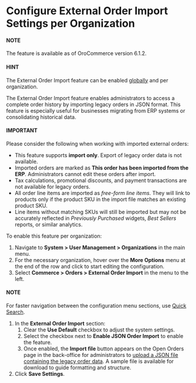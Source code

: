 <a id="configuration-commerce-orders-external-order-import-org"></a>

# Configure External Order Import Settings per Organization

#### NOTE
The feature is available as of OroCommerce version 6.1.2.

#### HINT
The External Order Import feature can be enabled [globally](../../../../../configuration/commerce/orders/global-external-order-import.md#system-configuration-orders-external-order-import) and per organization.

The External Order Import feature enables administrators to access a complete order history by importing legacy orders in JSON format. This feature is especially useful for businesses migrating from ERP systems or consolidating historical data.

#### IMPORTANT
Please consider the following when working with imported external orders:

* This feature supports **import only**. Export of legacy order data is not available.
* Imported orders are marked as **This order has been imported from the ERP**. Administrators cannot edit these orders after import.
* Tax calculations, promotional discounts, and payment transactions are not available for legacy orders.
* All order line items are imported as *free-form line items*. They will link to products only if the product SKU in the import file matches an existing product SKU.
* Line items without matching SKUs will still be imported but may not be accurately reflected in *Previously Purchased* widgets, *Best Sellers* reports, or similar analytics.

To enable this feature per organization:

1. Navigate to **System > User Management > Organizations** in the main menu.
2. For the necessary organization, hover over the <i class="fa fa-ellipsis-h fa-lg" aria-hidden="true"></i> **More Options** menu at the end of the row and click <i class="fas fa-cog" aria-hidden="true"></i> to start editing the configuration.
3. Select **Commerce > Orders > External Order Import** in the menu to the left.

#### NOTE
For faster navigation between the configuration menu sections, use [Quick Search](../../../../../configuration/quick-search.md#user-guide-system-configuration-quick-search).

1. In the **External Order Import** section:
   1. Clear the **Use Default** checkbox to adjust the system settings.
   2. Select the checkbox next to **Enable JSON Order Import** to enable the feature.
   3. Once enabled, the **Import file** button appears on the Open Orders page in the back-office for administrators to [upload a JSON file containing the legacy order data](../../../../../../sales/orders/external-orders-import.md#user-guide-sales-orders-external-orders-import). A sample file is available for download to guide formatting and structure.
2. Click **Save Settings**.

<!-- fa-bars = fa-navicon -->
<!-- Ic Tiles is used as Set As Default in saved views, and as tiles in display layout options -->
<!-- IcPencil refers to Rename in Commerce and Inline Editing in CRM -->
<!-- Check mark in the square. -->
<!-- SortDesc is also used as drop-down arrow -->
